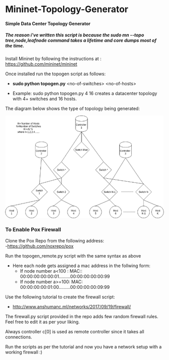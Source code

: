 # Mininet-Topology-Generator
#### Simple Data Center Topology Generator <br/>
##### The reason i've written this script is because the sudo mn --topo tree,node,leafnode command takes a lifetime and core dumps most of the time. <br/>

Install Mininet by following the instructions at : <br/>
https://github.com/mininet/mininet<br/>

Once installed run the topogen script as follows: <br/>

- **sudo python topogen.py** \<no-of-switches\> \<no-of-hosts\> <br/>

- Example: sudo python topogen.py 4 16 creates a datacenter topology with 4+ switches and 16 hosts. <br/>

The diagram below shows the type of topology being generated: <br/>

<p align="center">
<img src="https://github.com/praneet195/Mininet-Topology-Generator/blob/master/topo.png">
</p>


### To Enable Pox Firewall <br/>
Clone the Pox Repo from the following address: <br/>
-https://github.com/noxrepo/pox <br/>

Run the topogen_remote.py script with the same syntax as above <br/>
- Here each node gets assigned a mac address in the follwing form: <br/>
  - If node number a<100 : MAC:: 00:00:00:00:00:01.........00:00:00:00:00:99 <br/>
  - If node number a>=100: MAC:  00:00:00:00:01:00.........00:00:00:00:09:99 <br/>
  
Use the following tutorial to create the firewall script: <br/>
- http://www.anshumanc.ml/networks/2017/09/19/firewall/ <br/>

The firewall.py script provided in the repo adds few random firewall rules. Feel free to edit it as per your liking. <br/>

Always controller c[0] is used as remote controller since it takes all connections. <br/>

Run the scripts as per the tutorial and now you have a network setup with a working firewall :) <br/>









